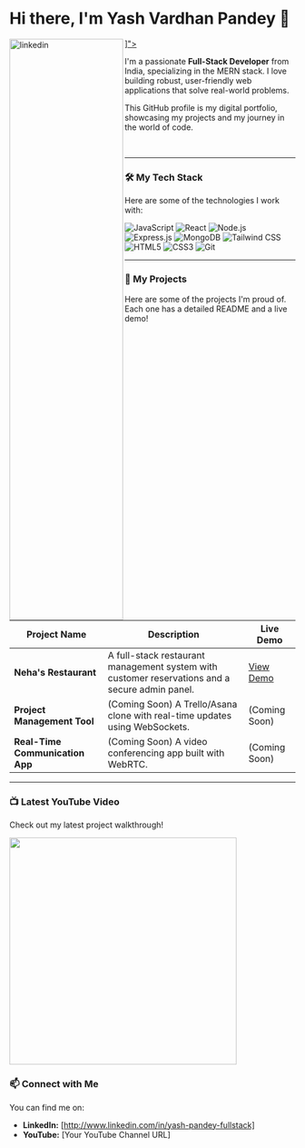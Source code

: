 # Hi there, I'm Yash Vardhan Pandey 👋

<a href="https://www.linkedin.com/in/yash-pandey-fullstack/">
  <img align="left" width="200px" src="[<img width="448" height="1024" alt="linkedin" src="https://github.com/user-attachments/assets/ac5e6931-6615-4c0d-89f2-f05803d85884" />
]">
</a>

I'm a passionate **Full-Stack Developer** from India, specializing in the MERN stack. I love building robust, user-friendly web applications that solve real-world problems. 

This GitHub profile is my digital portfolio, showcasing my projects and my journey in the world of code.

<br/>

---

### 🛠️ My Tech Stack

Here are some of the technologies I work with:

![JavaScript](https://img.shields.io/badge/JavaScript-F7DF1E?style=for-the-badge&logo=javascript&logoColor=black)
![React](https://img.shields.io/badge/React-20232A?style=for-the-badge&logo=react&logoColor=61DAFB)
![Node.js](https://img.shields.io/badge/Node.js-339933?style=for-the-badge&logo=nodedotjs&logoColor=white)
![Express.js](https://img.shields.io/badge/Express.js-000000?style=for-the-badge&logo=express&logoColor=white)
![MongoDB](https://img.shields.io/badge/MongoDB-4EA94B?style=for-the-badge&logo=mongodb&logoColor=white)
![Tailwind CSS](https://img.shields.io/badge/Tailwind_CSS-38B2AC?style=for-the-badge&logo=tailwind-css&logoColor=white)
![HTML5](https://img.shields.io/badge/HTML5-E34F26?style=for-the-badge&logo=html5&logoColor=white)
![CSS3](https://img.shields.io/badge/CSS3-1572B6?style=for-the-badge&logo=css3&logoColor=white)
![Git](https://img.shields.io/badge/Git-F05032?style=for-the-badge&logo=git&logoColor=white)

---

### 📂 My Projects

Here are some of the projects I'm proud of. Each one has a detailed README and a live demo!

| Project Name | Description | Live Demo |
|--------------|-------------|-----------|
| **Neha's Restaurant** | A full-stack restaurant management system with customer reservations and a secure admin panel. | [View Demo]([https://nehas-restaurant-frontend.vercel.app]) |
| **Project Management Tool** | (Coming Soon) A Trello/Asana clone with real-time updates using WebSockets. | (Coming Soon) |
| **Real-Time Communication App**| (Coming Soon) A video conferencing app built with WebRTC. | (Coming Soon) |

---

### 📺 Latest YouTube Video

Check out my latest project walkthrough!

<a href="[YOUR_YOUTUBE_VIDEO_LINK]">
  <img width="400px" src="https://img.youtube.com/vi/[VIDEO_ID_HERE]/0.jpg">
</a>


### 📫 Connect with Me

You can find me on:
- **LinkedIn:** [http://www.linkedin.com/in/yash-pandey-fullstack]
- **YouTube:** [Your YouTube Channel URL]
